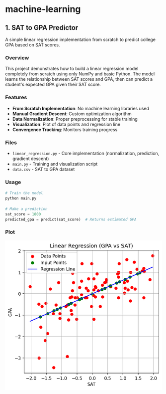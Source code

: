# machine-learning

## 1. SAT to GPA Predictor

A simple linear regression implementation from scratch to predict college GPA based on SAT scores.

### Overview

This project demonstrates how to build a linear regression model completely from scratch using only NumPy and basic Python. The model learns the relationship between SAT scores and GPA, then can predict a student's expected GPA given their SAT score.

### Features

- **From Scratch Implementation**: No machine learning libraries used
- **Manual Gradient Descent**: Custom optimization algorithm
- **Data Normalization**: Proper preprocessing for stable training
- **Visualization**: Plot of data points and regression line
- **Convergence Tracking**: Monitors training progress

### Files

- `linear_regression.py` - Core implementation (normalization, prediction, gradient descent)
- `main.py` - Training and visualization script
- `data.csv` - SAT to GPA dataset

### Usage

```python
# Train the model
python main.py

# Make a prediction
sat_score = 1800
predicted_gpa = predict(sat_score)  # Returns estimated GPA
```

### Plot

![Plot](sat-gpa-predictor/plot.png)